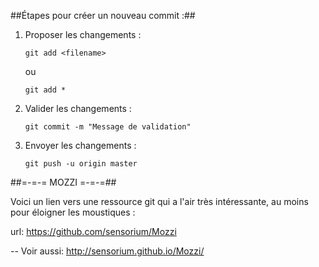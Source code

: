 ##Étapes pour créer un nouveau commit :##

1. Proposer les changements :

   `git add <filename>`

   ou

   `git add *`

2. Valider les changements :

   `git commit -m "Message de validation"`

3. Envoyer les changements :

   `git push -u origin master`


##=-=-= MOZZI =-=-=##

Voici un lien vers une ressource git
qui a l'air très intéressante,
au moins pour éloigner les moustiques :

url: https://github.com/sensorium/Mozzi

--
Voir aussi:
http://sensorium.github.io/Mozzi/
